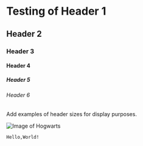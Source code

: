 # Testing of Header 1
## Header 2
### Header 3
#### Header 4
##### Header 5
###### Header 6

Add examples of header sizes for display purposes.

![Image of Hogwarts](https://github.com/Tymeturner/skills-communicate-using-markdown/assets/138272163/7000a0b1-bae3-49da-8e28-6247989ed5a3)

`Hello,World!`
